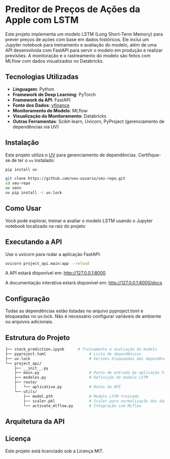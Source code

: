 # Preditor de Preços de Ações da Apple com LSTM

Este projeto implementa um modelo LSTM (Long Short-Term Memory) para prever preços de ações com base em dados históricos. Ele inclui um  Jupyter notebook para treinamento e avaliação do modelo, além de uma API desenvolvida com FastAPI para servir o modelo em produção e realizar previsões. A monitoração e o rastreamento do modelo são feitos com MLflow com dados visualizados no Databricks.



## Tecnologias Utilizadas

- **Linguagem**: Python  
- **Framework de Deep Learning**: PyTorch  
- **Framework da API**: FastAPI  
- **Fonte dos Dados**: [yfinance](https://github.com/ranaroussi/yfinance)  
- **Monitoramento de Modelo**: MLflow 
- **Visualização do Monitoramento**: Databricks 
- **Outras Ferramentas**: Scikit-learn, Uvicorn, PyProject (gerenciamento de dependências via UV)



## Instalação

Este projeto utiliza o [UV](https://github.com/astral-sh/uv) para gerenciamento de dependências. Certifique-se de ter o `uv` instalado:

```bash
pip install uv

git clone https://github.com/seu-usuario/seu-repo.git
cd seu-repo
uv venv
uv pip install -r uv.lock
```

## Como Usar

Você pode explorar, treinar e avaliar o modelo LSTM usando o Jupyter notebook localizado na raiz do projeto

## Executando a API

Use o uvicorn para rodar a aplicação FastAPI:

```bash
uvicorn project_api.main:app --reload
```
A API estará disponível em: http://127.0.0.1:8000

A documentação interativa estará disponível em:
http://127.0.0.1:8000/docs

## Configuração

Todas as dependências estão listadas no arquivo pyproject.toml e bloqueadas no uv.lock. Não é necessário configurar variáveis de ambiente ou arquivos adicionais.

## Estrutura do Projeto

```bash
├── stock_prediction.ipynb      # Treinamento e avaliação do modelo
├── pyproject.toml                   # Lista de dependências
├── uv.lock                          # Versões bloqueadas das dependências
└── project_api/
    ├── __init__.py
    ├── main.py                      # Ponto de entrada da aplicação FastAPI
    ├── modelos.py                   # Definição do modelo LSTM
    ├── route/
    │   └── aplicativo.py            # Rotas da API
    └── utils/
        ├── model.pth                # Modelo LSTM treinado
        ├── scaler.pkl               # Scaler para normalização dos dados de entrada
        └── activate_mlflow.py       # Integração com MLflow
```
## Arquitetura da API


## Licença

Este projeto está licenciado sob a Licença MIT.


